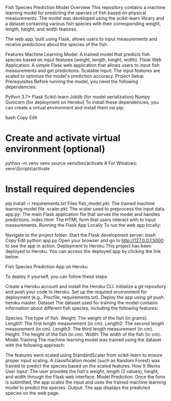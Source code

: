 Fish Species Prediction Model
Overview
This repository contains a machine learning model for predicting the species of fish based on physical measurements. The model was developed using the scikit-learn library and a dataset containing various fish species with their corresponding weight, length, height, and width features.

The web app, built using Flask, allows users to input measurements and receive predictions about the species of the fish.

Features
Machine Learning Model: A trained model that predicts fish species based on input features (weight, length, height, width).
Flask Web Application: A simple Flask web application that allows users to input fish measurements and get predictions.
Scalable Input: The input features are scaled to optimize the model's prediction accuracy.
Project Setup
Prerequisites
Before running the model, you need the following dependencies:

Python 3.7+
Flask
Scikit-learn
Joblib (for model serialization)
Numpy
Gunicorn (for deployment on Heroku)
To install these dependencies, you can create a virtual environment and install them via pip:

bash
Copy
Edit
# Create and activate virtual environment (optional)
python -m venv venv
source venv/bin/activate  # For Windows: venv\Scripts\activate

# Install required dependencies
pip install -r requirements.txt
Files
fish_model.pkl: The trained machine learning model file.
scaler.pkl: The scaler used to preprocess the input data.
app.py: The main Flask application file that serves the model and handles predictions.
index.html: The HTML form that users interact with to input measurements.
Running the Flask App Locally
To run the web app locally:

Navigate to the project folder.
Start the Flask development server:
bash
Copy
Edit
python app.py
Open your browser and go to http://127.0.0.1:5000 to see the app in action.
Deployment to Heroku
This project has been deployed to Heroku. You can access the deployed app by clicking the link below:

Fish Species Prediction App on Heroku

To deploy it yourself, you can follow these steps:

Create a Heroku account and install the Heroku CLI.
Initialize a git repository and push your code to Heroku.
Set up the required environment for deployment (e.g., Procfile, requirements.txt).
Deploy the app using git push heroku master.
Dataset
The dataset used for training the model contains information about different fish species, including the following features:

Species: The type of fish.
Weight: The weight of the fish (in grams).
Length1: The first length measurement (in cm).
Length2: The second length measurement (in cm).
Length3: The third length measurement (in cm).
Height: The height of the fish (in cm).
Width: The width of the fish (in cm).
Model Training
The machine learning model was trained using the dataset with the following approach:

The features were scaled using StandardScaler from scikit-learn to ensure proper input scaling.
A classification model (such as Random Forest) was trained to predict the species based on the scaled features.
How It Works
User Input: The user provides the fish's weight, length (3 values), height, and width through the Flask web interface.
Model Prediction: Once the form is submitted, the app scales the input and uses the trained machine learning model to predict the species.
Output: The app displays the predicted species on the web page.